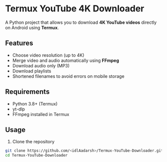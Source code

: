 # Termux YouTube 4K Downloader

A Python project that allows you to download **4K YouTube videos** directly on Android using **Termux**.

## Features
- Choose video resolution (up to 4K)
- Merge video and audio automatically using **FFmpeg**
- Download audio only (MP3)
- Download playlists
- Shortened filenames to avoid errors on mobile storage

## Requirements
- Python 3.8+ (Termux)
- yt-dlp
- FFmpeg installed in Termux

## Usage
1. Clone the repository
```bash
git clone https://github.com/<idlAadarsh>/Termux-YouTube-Downloader.git
cd Termux-YouTube-Downloader
